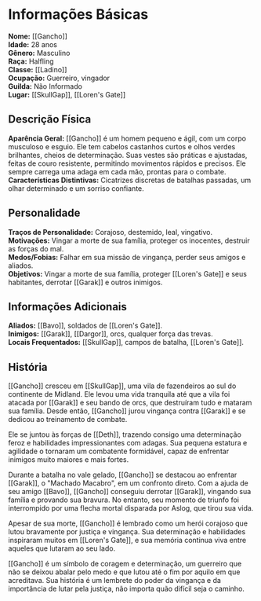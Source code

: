 # Informações Básicas
**Nome:** [[Gancho]]  
**Idade:** 28 anos  
**Gênero:** Masculino  
**Raça:** Halfling  
**Classe:** [[Ladino]]  
**Ocupação:** Guerreiro, vingador  
**Guilda:** Não Informado  
**Lugar:** [[SkullGap]], [[Loren's Gate]]

## Descrição Física
**Aparência Geral:** [[Gancho]] é um homem pequeno e ágil, com um corpo musculoso e esguio. Ele tem cabelos castanhos curtos e olhos verdes brilhantes, cheios de determinação. Suas vestes são práticas e ajustadas, feitas de couro resistente, permitindo movimentos rápidos e precisos. Ele sempre carrega uma adaga em cada mão, prontas para o combate.  
**Características Distintivas:** Cicatrizes discretas de batalhas passadas, um olhar determinado e um sorriso confiante.

## Personalidade
**Traços de Personalidade:** Corajoso, destemido, leal, vingativo.  
**Motivações:** Vingar a morte de sua família, proteger os inocentes, destruir as forças do mal.  
**Medos/Fobias:** Falhar em sua missão de vingança, perder seus amigos e aliados.  
**Objetivos:** Vingar a morte de sua família, proteger [[Loren's Gate]] e seus habitantes, derrotar [[Garak]] e outros inimigos.

## Informações Adicionais
**Aliados:** [[Bavo]], soldados de [[Loren's Gate]].  
**Inimigos:** [[Garak]], [[Dargor]], orcs, qualquer força das trevas.  
**Locais Frequentados:** [[SkullGap]], campos de batalha, [[Loren's Gate]].

## História
[[Gancho]] cresceu em [[SkullGap]], uma vila de fazendeiros ao sul do continente de Midland. Ele levou uma vida tranquila até que a vila foi atacada por [[Garak]] e seu bando de orcs, que destruíram tudo e mataram sua família. Desde então, [[Gancho]] jurou vingança contra [[Garak]] e se dedicou ao treinamento de combate.

Ele se juntou às forças de [[Deth]], trazendo consigo uma determinação feroz e habilidades impressionantes com adagas. Sua pequena estatura e agilidade o tornaram um combatente formidável, capaz de enfrentar inimigos muito maiores e mais fortes.

Durante a batalha no vale gelado, [[Gancho]] se destacou ao enfrentar [[Garak]], o "Machado Macabro", em um confronto direto. Com a ajuda de seu amigo [[Bavo]], [[Gancho]] conseguiu derrotar [[Garak]], vingando sua família e provando sua bravura. No entanto, seu momento de triunfo foi interrompido por uma flecha mortal disparada por Aslog, que tirou sua vida.

Apesar de sua morte, [[Gancho]] é lembrado como um herói corajoso que lutou bravamente por justiça e vingança. Sua determinação e habilidades inspiraram muitos em [[Loren's Gate]], e sua memória continua viva entre aqueles que lutaram ao seu lado.

[[Gancho]] é um símbolo de coragem e determinação, um guerreiro que não se deixou abalar pelo medo e que lutou até o fim por aquilo em que acreditava. Sua história é um lembrete do poder da vingança e da importância de lutar pela justiça, não importa quão difícil seja o caminho.
